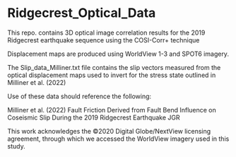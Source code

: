 # Ridgecrest_Optical_Data
This repo. contains 3D optical image correlation results for the 2019 Ridgecrest earthquake sequence using the COSI-Corr+ technique

Displacement maps are produced using WorldView 1-3 and SPOT6 imagery. 

The Slip_data_Milliner.txt file contains the slip vectors measured from the optical displacement maps used to invert for the stress state outlined in Milliner et al. (2022)

Use of these data should reference the following: 

Milliner et al. (2022)
Fault Friction Derived from Fault Bend Influence on Coseismic Slip During the 2019 Ridgecrest Earthquake 
JGR

This work acknowledges the ©2020 Digital Globe/NextView licensing
agreement, through which we accessed the WorldView imagery used in
this study.
